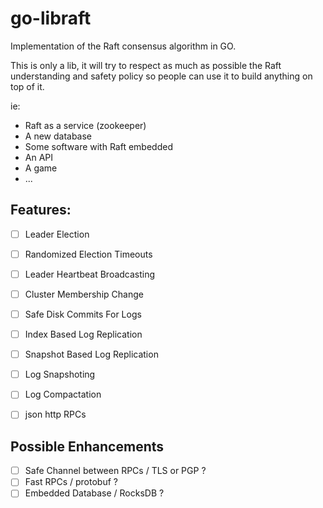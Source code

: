 # go-libraft
Implementation of the Raft consensus algorithm in GO.

This is only a lib, it will try to respect as much as possible the Raft understanding and safety policy so people can use it to build anything on top of it.

ie:
 - Raft as a service (zookeeper)
 - A new database
 - Some software with Raft embedded
 - An API
 - A game
 - ...

## Features:

- [ ] Leader Election
- [ ] Randomized Election Timeouts
- [ ] Leader Heartbeat Broadcasting
- [ ] Cluster Membership Change
- [ ] Safe Disk Commits For Logs
- [ ] Index Based Log Replication
- [ ] Snapshot Based Log Replication
- [ ] Log Snapshoting
- [ ] Log Compactation

- [ ] json http RPCs

## Possible Enhancements

- [ ] Safe Channel between RPCs / TLS or PGP ?
- [ ] Fast RPCs / protobuf ?
- [ ] Embedded Database / RocksDB ?
